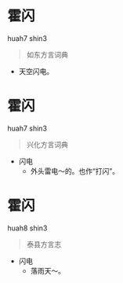 # 霍闪
huah7 shin3
> 如东方言词典
- 天空闪电。

# 霍闪
huah7 shin3
> 兴化方言词典
- 闪电
  - 外头雷电～的。也作“打闪”。

# 霍闪
huah8 shin3
> 泰县方言志
- 闪电
  - 落雨天～。

